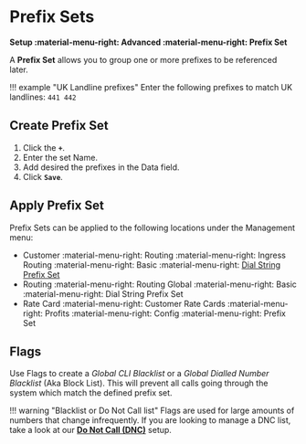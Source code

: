 # Prefix Sets
**Setup :material-menu-right: Advanced :material-menu-right: Prefix Set**

A **Prefix Set** allows you to group one or more prefixes to be referenced later.

!!! example "UK Landline prefixes"
    Enter the following prefixes to match UK landlines:
	```
	441
	442
	```

## Create Prefix Set

1. Click the **`+`**.
1. Enter the set Name.
1. Add desired the prefixes in the Data field. 
1. Click **`Save`**. 

## Apply Prefix Set
Prefix Sets can be applied to the following locations under the Management menu:

* Customer :material-menu-right: Routing :material-menu-right: Ingress Routing :material-menu-right: Basic :material-menu-right: [Dial String Prefix Set](https://docs.connexcs.com/customer/routing/#basic)
* Routing :material-menu-right: Routing Global :material-menu-right: Basic :material-menu-right: Dial String Prefix Set
* Rate Card :material-menu-right: Customer Rate Cards :material-menu-right: Profits :material-menu-right: Config :material-menu-right: Prefix Set

## Flags
Use Flags to create a *Global CLI Blacklist* or a *Global Dialled Number Blacklist* (Aka Block List). This will prevent all calls going through the system which match the defined prefix set. 

!!! warning "Blacklist or Do Not Call list"
    Flags are used for large amounts of numbers that change infrequently. If you are looking to manage a DNC list, take a look at our [**Do Not Call (DNC)**](https://docs.connexcs.com/dnc/) setup.
